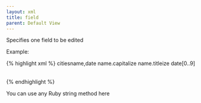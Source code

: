 ```yaml
---
layout: xml
title: field
parent: Default View
---
```

Specifies one field to be edited

Example:

{% highlight xml %}
    <table>
        <name>cities</name>
        <fields>name,date</fields>
        <edit>
            <field>name.capitalize</field> <!-- Like this -->
            <field>name.titleize</field> <!-- Like This -->
            <field>date[0..9]</field>
        </edit>
    </table>
{% endhighlight %}

You can use any Ruby string method here